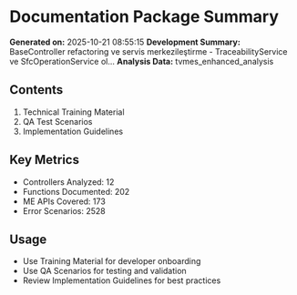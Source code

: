 
# Documentation Package Summary

**Generated on:** 2025-10-21 08:55:15
**Development Summary:** BaseController refactoring ve servis merkezileştirme - TraceabilityService ve SfcOperationService ol...
**Analysis Data:** tvmes_enhanced_analysis

## Contents
1. Technical Training Material
2. QA Test Scenarios
3. Implementation Guidelines

## Key Metrics
- Controllers Analyzed: 12
- Functions Documented: 202
- ME APIs Covered: 173
- Error Scenarios: 2528

## Usage
- Use Training Material for developer onboarding
- Use QA Scenarios for testing and validation
- Review Implementation Guidelines for best practices
        